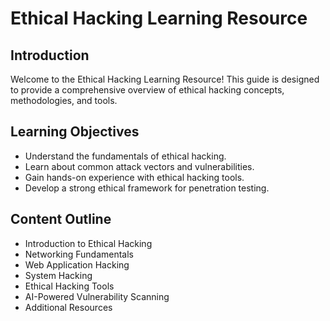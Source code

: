 # Ethical Hacking Learning Resource

## Introduction

Welcome to the Ethical Hacking Learning Resource! This guide is designed to provide a comprehensive overview of ethical hacking concepts, methodologies, and tools.

## Learning Objectives

* Understand the fundamentals of ethical hacking.
* Learn about common attack vectors and vulnerabilities.
* Gain hands-on experience with ethical hacking tools.
* Develop a strong ethical framework for penetration testing.

## Content Outline

* Introduction to Ethical Hacking
* Networking Fundamentals
* Web Application Hacking
* System Hacking
* Ethical Hacking Tools
* AI-Powered Vulnerability Scanning
* Additional Resources
